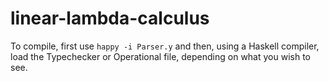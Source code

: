 # linear-lambda-calculus

To compile, first use ``` happy -i Parser.y ``` and then, using a Haskell compiler, load the Typechecker or Operational file, depending on what you wish to see.
